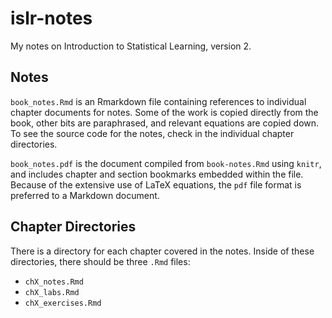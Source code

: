 # islr-notes

My notes on Introduction to Statistical Learning, version 2. 

## Notes

`book_notes.Rmd` is an Rmarkdown file containing references to individual chapter documents for notes. Some of the work is copied directly from the book, other bits are paraphrased, and relevant equations are copied down. To see the source code for the notes, check in the individual chapter directories. 

`book_notes.pdf` is the document compiled from `book-notes.Rmd` using `knitr`, and includes chapter and section bookmarks embedded within the file. Because of the extensive use of LaTeX equations, the `pdf` file format is preferred to a Markdown document. 

## Chapter Directories

There is a directory for each chapter covered in the notes. Inside of these directories, there should be three `.Rmd` files: 

- `chX_notes.Rmd`
- `chX_labs.Rmd`
- `chX_exercises.Rmd`

